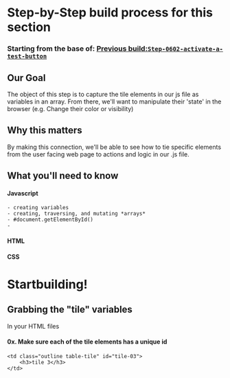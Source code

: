 # Step-by-Step build process for this section

### Starting from the base of: [Previous build:`Step-0602-activate-a-test-button`](https://github.com/NeuTrix/Hangman-tutorial/tree/master/Lecture-06-connecting-js-display/Step-0602-activate-a-test-button)

## Our Goal
The object of this step is to capture the tile elements in our js file as variables in an array. From there, we'll want to manipulate their 'state' in the browser (e.g. Change their color or visibility) 

## Why this matters
By making this connection, we'll be able to see how to tie specific
elements from the user facing web page to actions and logic in our
.js file. 


## What you'll need to know

#### Javascript
	- creating variables
	- creating, traversing, and mutating *arrays*
	- #document.getElementById()
	- 
#### HTML
#### CSS


# Startbuilding!
## Grabbing the "tile" variables

In your HTML files

#### 0x. Make sure each of the tile elements has a unique id
```hmtl
<td class="outline table-tile" id="tile-03">
	<h3>tile 3</h3>
</td>
```